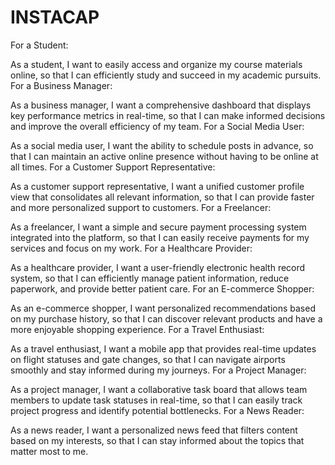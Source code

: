 # INSTACAP
For a Student:

As a student, I want to easily access and organize my course materials online, so that I can efficiently study and succeed in my academic pursuits.
For a Business Manager:

As a business manager, I want a comprehensive dashboard that displays key performance metrics in real-time, so that I can make informed decisions and improve the overall efficiency of my team.
For a Social Media User:

As a social media user, I want the ability to schedule posts in advance, so that I can maintain an active online presence without having to be online at all times.
For a Customer Support Representative:

As a customer support representative, I want a unified customer profile view that consolidates all relevant information, so that I can provide faster and more personalized support to customers.
For a Freelancer:

As a freelancer, I want a simple and secure payment processing system integrated into the platform, so that I can easily receive payments for my services and focus on my work.
For a Healthcare Provider:

As a healthcare provider, I want a user-friendly electronic health record system, so that I can efficiently manage patient information, reduce paperwork, and provide better patient care.
For an E-commerce Shopper:

As an e-commerce shopper, I want personalized recommendations based on my purchase history, so that I can discover relevant products and have a more enjoyable shopping experience.
For a Travel Enthusiast:

As a travel enthusiast, I want a mobile app that provides real-time updates on flight statuses and gate changes, so that I can navigate airports smoothly and stay informed during my journeys.
For a Project Manager:

As a project manager, I want a collaborative task board that allows team members to update task statuses in real-time, so that I can easily track project progress and identify potential bottlenecks.
For a News Reader:

As a news reader, I want a personalized news feed that filters content based on my interests, so that I can stay informed about the topics that matter most to me.